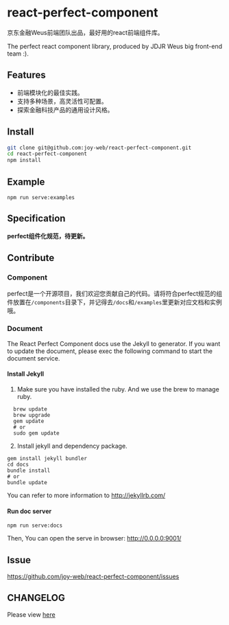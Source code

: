 # react-perfect-component
京东金融Weus前端团队出品，最好用的react前端组件库。

The perfect react component library, produced by JDJR Weus big front-end team :).

## Features
- 前端模块化的最佳实践。
- 支持多种场景，高灵活性可配置。
- 探索金融科技产品的通用设计风格。

## Install

```bash
git clone git@github.com:joy-web/react-perfect-component.git
cd react-perfect-component
npm install
```

## Example
```
npm run serve:examples
```

## Specification
**perfect组件化规范，待更新。**

## Contribute
### Component
perfect是一个开源项目，我们欢迎您贡献自己的代码。请将符合perfect规范的组件放置在`/components`目录下，并记得去`/docs`和`/examples`里更新对应文档和实例哦。

### Document

The React Perfect Component docs use the Jekyll to generator. If you want to update the document, please exec the following command to start the document service.

#### Install Jekyll

1. Make sure you have installed the ruby. And we use the brew to manage ruby.
  ```
    brew update
    brew upgrade
    gem update 
    # or 
    sudo gem update
  ```
2.  Install jekyll and dependency package.
```
gem install jekyll bundler
cd docs
bundle install
# or
bundle update
```

You can refer to more information to http://jekyllrb.com/

#### Run doc server
```
npm run serve:docs
```
Then, You can open the serve in browser: http://0.0.0.0:9001/


## Issue

https://github.com/joy-web/react-perfect-component/issues

## CHANGELOG

Please view [here](./CHANGELOG.md)
